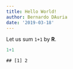 ```yaml
---
title: Hello World!
author: Bernardo DAuria
date: '2019-03-18'
---
```


Let us sum `1+1` by **R**.

```r
1+1
```

```
## [1] 2
```
